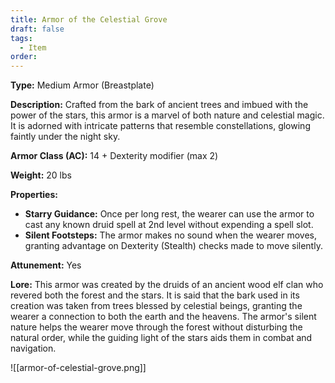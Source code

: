 ```yaml
---
title: Armor of the Celestial Grove
draft: false
tags:
  - Item
order:
---
```

**Type:** Medium Armor (Breastplate)

**Description:**
Crafted from the bark of ancient trees and imbued with the power of the stars, this armor is a marvel of both nature and celestial magic. It is adorned with intricate patterns that resemble constellations, glowing faintly under the night sky.

**Armor Class (AC):** 14 + Dexterity modifier (max 2)

**Weight:** 20 lbs

**Properties:**
- **Starry Guidance:** Once per long rest, the wearer can use the armor to cast any known druid spell at 2nd level without expending a spell slot.
- **Silent Footsteps:** The armor makes no sound when the wearer moves, granting advantage on Dexterity (Stealth) checks made to move silently.

**Attunement:** Yes

**Lore:**
This armor was created by the druids of an ancient wood elf clan who revered both the forest and the stars. It is said that the bark used in its creation was taken from trees blessed by celestial beings, granting the wearer a connection to both the earth and the heavens. The armor's silent nature helps the wearer move through the forest without disturbing the natural order, while the guiding light of the stars aids them in combat and navigation.

![[armor-of-celestial-grove.png]]